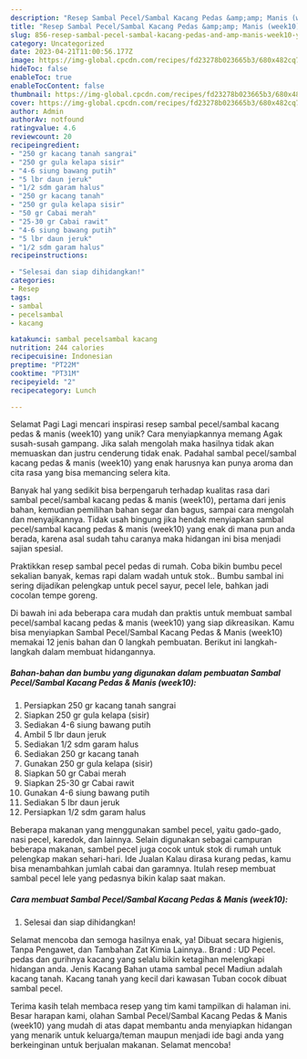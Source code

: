```yaml
---
description: "Resep Sambal Pecel/Sambal Kacang Pedas &amp;amp; Manis (week10) yang Enak, Lezat"
title: "Resep Sambal Pecel/Sambal Kacang Pedas &amp;amp; Manis (week10) yang Enak, Lezat"
slug: 856-resep-sambal-pecel-sambal-kacang-pedas-and-amp-manis-week10-yang-enak-lezat
category: Uncategorized
date: 2023-04-21T11:00:56.177Z
image: https://img-global.cpcdn.com/recipes/fd23278b023665b3/680x482cq70/sambal-pecelsambal-kacang-pedas-manis-week10-foto-resep-utama.jpg
hideToc: false
enableToc: true
enableTocContent: false
thumbnail: https://img-global.cpcdn.com/recipes/fd23278b023665b3/680x482cq70/sambal-pecelsambal-kacang-pedas-manis-week10-foto-resep-utama.jpg
cover: https://img-global.cpcdn.com/recipes/fd23278b023665b3/680x482cq70/sambal-pecelsambal-kacang-pedas-manis-week10-foto-resep-utama.jpg
author: Admin
authorAv: notfound
ratingvalue: 4.6
reviewcount: 20
recipeingredient:
- "250 gr kacang tanah sangrai"
- "250 gr gula kelapa sisir"
- "4-6 siung bawang putih"
- "5 lbr daun jeruk"
- "1/2 sdm garam halus"
- "250 gr kacang tanah"
- "250 gr gula kelapa sisir"
- "50 gr Cabai merah"
- "25-30 gr Cabai rawit"
- "4-6 siung bawang putih"
- "5 lbr daun jeruk"
- "1/2 sdm garam halus"
recipeinstructions:

- "Selesai dan siap dihidangkan!"
categories:
- Resep
tags:
- sambal
- pecelsambal
- kacang

katakunci: sambal pecelsambal kacang 
nutrition: 244 calories
recipecuisine: Indonesian
preptime: "PT22M"
cooktime: "PT31M"
recipeyield: "2"
recipecategory: Lunch

---
```



Selamat Pagi Lagi mencari inspirasi resep sambal pecel/sambal kacang pedas &amp; manis (week10) yang unik? Cara menyiapkannya memang Agak susah-susah gampang. Jika salah mengolah maka hasilnya tidak akan memuaskan dan justru cenderung tidak enak. Padahal sambal pecel/sambal kacang pedas &amp; manis (week10) yang enak harusnya kan punya aroma dan cita rasa yang bisa memancing selera kita.


Banyak hal yang sedikit bisa berpengaruh terhadap kualitas rasa dari sambal pecel/sambal kacang pedas &amp; manis (week10), pertama dari jenis bahan, kemudian pemilihan bahan segar dan bagus, sampai cara mengolah dan menyajikannya. Tidak usah bingung jika hendak menyiapkan sambal pecel/sambal kacang pedas &amp; manis (week10) yang enak di mana pun anda berada, karena asal sudah tahu caranya maka hidangan ini bisa menjadi sajian spesial.

Praktikkan resep sambal pecel pedas di rumah. Coba bikin bumbu pecel sekalian banyak, kemas rapi dalam wadah untuk stok.. Bumbu sambal ini sering dijadikan pelengkap untuk pecel sayur, pecel lele, bahkan jadi cocolan tempe goreng.


Di bawah ini ada beberapa cara mudah dan praktis untuk membuat sambal pecel/sambal kacang pedas &amp; manis (week10) yang siap dikreasikan. Kamu bisa menyiapkan Sambal Pecel/Sambal Kacang Pedas &amp; Manis (week10) memakai 12 jenis bahan dan 0 langkah pembuatan. Berikut ini langkah-langkah dalam membuat hidangannya.

<!--inarticleads1-->

##### Bahan-bahan dan bumbu yang digunakan dalam pembuatan Sambal Pecel/Sambal Kacang Pedas &amp; Manis (week10):

1. Persiapkan 250 gr kacang tanah sangrai
1. Siapkan 250 gr gula kelapa (sisir)
1. Sediakan 4-6 siung bawang putih
1. Ambil 5 lbr daun jeruk
1. Sediakan 1/2 sdm garam halus
1. Sediakan 250 gr kacang tanah
1. Gunakan 250 gr gula kelapa (sisir)
1. Siapkan 50 gr Cabai merah
1. Siapkan 25-30 gr Cabai rawit
1. Gunakan 4-6 siung bawang putih
1. Sediakan 5 lbr daun jeruk
1. Persiapkan 1/2 sdm garam halus


Beberapa makanan yang menggunakan sambel pecel, yaitu gado-gado, nasi pecel, karedok, dan lainnya. Selain digunakan sebagai campuran beberapa makanan, sambel pecel juga cocok untuk stok di rumah untuk pelengkap makan sehari-hari. Ide Jualan Kalau dirasa kurang pedas, kamu bisa menambahkan jumlah cabai dan garamnya. Itulah resep membuat sambal pecel lele yang pedasnya bikin kalap saat makan. 

<!--inarticleads2-->

##### Cara membuat Sambal Pecel/Sambal Kacang Pedas &amp; Manis (week10):


1. Selesai dan siap dihidangkan!

Selamat mencoba dan semoga hasilnya enak, ya! Dibuat secara higienis, Tanpa Pengawet, dan Tambahan Zat Kimia Lainnya.. Brand : UD Pecel. pedas dan gurihnya kacang yang selalu bikin ketagihan melengkapi hidangan anda. Jenis Kacang Bahan utama sambal pecel Madiun adalah kacang tanah. Kacang tanah yang kecil dari kawasan Tuban cocok dibuat sambal pecel. 

Terima kasih telah membaca resep yang tim kami tampilkan di halaman ini. Besar harapan kami, olahan Sambal Pecel/Sambal Kacang Pedas &amp; Manis (week10) yang mudah di atas dapat membantu anda menyiapkan hidangan yang menarik untuk keluarga/teman maupun menjadi ide bagi anda yang berkeinginan untuk berjualan makanan. Selamat mencoba!
